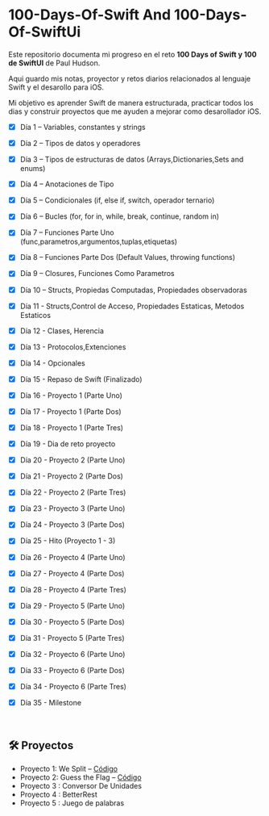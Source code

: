 # 100-Days-Of-Swift And 100-Days-Of-SwiftUi
Este repositorio documenta mi progreso en el reto **100 Days of Swift y 100 de SwiftUI** de Paul Hudson.

Aqui guardo mis notas, proyector y retos diarios relacionados al lenguaje Swift y el desarollo para iOS.

Mi objetivo es aprender Swift de manera estructurada, practicar todos los dias y construir proyectos que me
ayuden a mejorar como desarollador iOS.

- [x] Día 1 – Variables, constantes y strings
- [x] Día 2 – Tipos de datos y operadores 
- [x] Día 3 – Tipos de estructuras de datos (Arrays,Dictionaries,Sets and enums)
- [x] Día 4 – Anotaciones de Tipo
- [x] Día 5 – Condicionales (if, else if, switch, operador ternario)
- [x] Día 6 – Bucles (for, for in, while, break, continue, random in)
- [x] Día 7 – Funciones Parte Uno (func,parametros,argumentos,tuplas,etiquetas)
- [x] Día 8 – Funciones Parte Dos (Default Values, throwing functions)
- [x] Día 9 – Closures, Funciones Como Parametros
- [x] Día 10 – Structs, Propiedas Computadas, Propiedades observadoras
- [x] Día 11 - Structs,Control de Acceso, Propiedades Estaticas, Metodos Estaticos
- [x] Día 12 - Clases, Herencia
- [x] Día 13 - Protocolos,Extenciones
- [x] Día 14 - Opcionales
- [x] Día 15 - Repaso de Swift (Finalizado)
- [x] Día 16 - Proyecto 1 (Parte Uno)
- [x] Día 17 - Proyecto 1 (Parte Dos)
- [x] Día 18 - Proyecto 1 (Parte Tres)
- [x] Día 19 - Dia de reto proyecto
- [x] Día 20 - Proyecto 2 (Parte Uno)
- [x] Día 21 - Proyecto 2 (Parte Dos)
- [x] Día 22 - Proyecto 2 (Parte Tres)
- [x] Día 23 - Proyecto 3 (Parte Uno)
- [x] Día 24 - Proyecto 3 (Parte Dos)
- [x] Día 25 - Hito (Proyecto 1 - 3)
- [x] Día 26 - Proyecto 4 (Parte Uno)
- [x] Día 27 - Proyecto 4 (Parte Dos)
- [x] Día 28 - Proyecto 4 (Parte Tres)
- [x] Día 29 - Proyecto 5 (Parte Uno)
- [x] Día 30 - Proyecto 5 (Parte Dos)
- [x] Día 31 - Proyecto 5 (Parte Tres)
- [x] Día 32 - Proyecto 6 (Parte Uno)
- [x] Día 33 - Proyecto 6 (Parte Dos)
- [x] Día 34 - Proyecto 6 (Parte Tres)
- [x] Día 35 - Milestone






 

 




## 🛠️ Proyectos

- Proyecto 1: We Split – [Código](./Project1-WeSplit)  
- Proyecto 2: Guess the Flag – [Código](./Project2-GuessTheFlag)  
- Proyecto 3 : Conversor De Unidades
- Proyecto 4 : BetterRest
- Proyecto 5 : Juego de palabras



